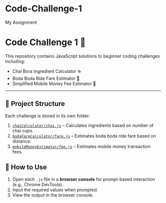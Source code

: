 # Code-Challenge-1
My Assignment

# Code Challenge 1 🚀

This repository contains JavaScript solutions to beginner coding challenges including:

- Chai Bora Ingredient Calculator ☕
- Boda Boda Ride Fare Estimator 🛵
- Simplified Mobile Money Fee Estimator 📱

---

## 📂 Project Structure

Each challenge is stored in its own folder:

1. [`chaiCalculator/chai.js`](./chaiCalculator/chai.js) – Calculates ingredients based on number of chai cups.
2. [`bodaFareCalculator/fare.js`](./bodaFareCalculator/fare.js) – Estimates boda boda ride fare based on distance.
3. [`mobileMoneyEstimator/fee.js`](./mobileMoneyEstimator/fee.js) – Estimates mobile money transaction fees.

## 🧾 How to Use

1. Open each `.js` file in a **browser console** for prompt-based interaction (e.g., Chrome DevTools).
2. Input the required values when prompted.
3. View the output in the browser console.

